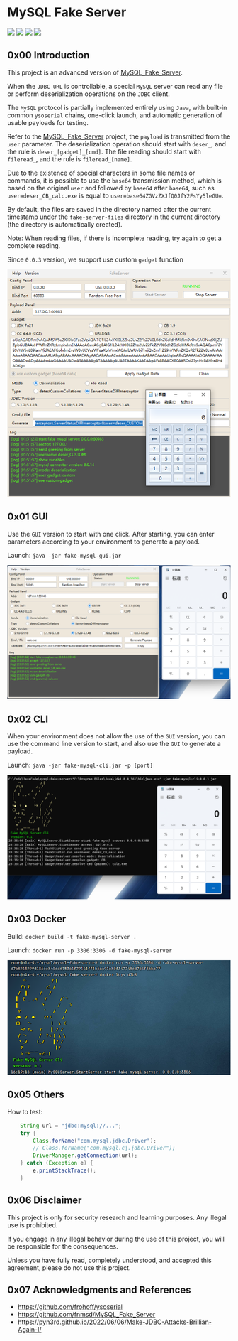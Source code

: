 # MySQL Fake Server

![](https://img.shields.io/badge/build-passing-brightgreen)
![](https://img.shields.io/badge/build-Java%208-orange)
![](https://img.shields.io/github/downloads/4ra1n/mysql-fake-server/total)
![](https://img.shields.io/github/v/release/4ra1n/mysql-fake-server)

## 0x00 Introduction

This project is an advanced version of [MySQL_Fake_Server](https://github.com/fnmsd/MySQL_Fake_Server).

When the `JDBC URL` is controllable, a special `MySQL` server can read any file or perform deserialization operations on the `JDBC` client.

The `MySQL` protocol is partially implemented entirely using `Java`, with built-in common `ysoserial` chains, one-click launch, and automatic generation of usable payloads for testing.

Refer to the [MySQL_Fake_Server](https://github.com/fnmsd/MySQL_Fake_Server) project, the `payload` is transmitted from the `user` parameter. The deserialization operation should start with `deser_`, and the rule is `deser_[gadget]_[cmd]`. The file reading should start with `fileread_`, and the rule is `fileread_[name]`.

Due to the existence of special characters in some file names or commands, it is possible to use the `base64` transmission method, which is based on the original `user` and followed by `base64` after `base64`, such as `user=deser_CB_calc.exe` is equal to `user=base64ZGVzZXJfQ0JfY2FsYy5leGU=`.

By default, the files are saved in the directory named after the current timestamp under the `fake-server-files` directory in the current directory (the directory is automatically created).

Note: When reading files, if there is incomplete reading, try again to get a complete reading.

Since `0.0.3` version, we support use custom `gadget` function

![](../img/004.png)

## 0x01 GUI

Use the `GUI` version to start with one click. After starting, you can enter parameters according to your environment to generate a payload.

Launch: `java -jar fake-mysql-gui.jar`

![](../img/001.png)

## 0x02 CLI

When your environment does not allow the use of the `GUI` version, you can use the command line version to start, and also use the `GUI` to generate a payload.

Launch: `java -jar fake-mysql-cli.jar -p [port]`

![](../img/002.png)

## 0x03 Docker

Build: `docker build -t fake-mysql-server .`

Launch: `docker run -p 3306:3306 -d fake-mysql-server`

![](../img/003.png)

## 0x05 Others

How to test:

```java
    String url = "jdbc:mysql://...";
    try {
        Class.forName("com.mysql.jdbc.Driver");
        // Class.forName("com.mysql.cj.jdbc.Driver");
        DriverManager.getConnection(url);
    } catch (Exception e) {
        e.printStackTrace();
    }
```

## 0x06 Disclaimer

This project is only for security research and learning purposes. Any illegal use is prohibited.

If you engage in any illegal behavior during the use of this project, you will be responsible for the consequences.

Unless you have fully read, completely understood, and accepted this agreement, please do not use this project.

## 0x07 Acknowledgments and References

- https://github.com/frohoff/ysoserial
- https://github.com/fnmsd/MySQL_Fake_Server
- https://pyn3rd.github.io/2022/06/06/Make-JDBC-Attacks-Brillian-Again-I/
